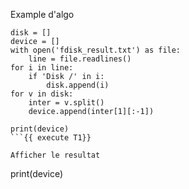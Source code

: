 Example d'algo 
```
disk = []
device = [] 
with open('fdisk_result.txt') as file: 
    line = file.readlines()
for i in line: 
    if 'Disk /' in i:
        disk.append(i)
for v in disk:
    inter = v.split()
    device.append(inter[1][:-1])
    
print(device)
```{{ execute T1}}

Afficher le resultat
```
print(device)
```{{ execute T1}}

